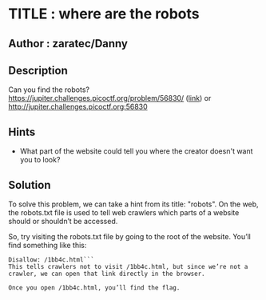 # TITLE : where are the robots
## Author : zaratec/Danny
## Description
Can you find the robots? https://jupiter.challenges.picoctf.org/problem/56830/ ([link](https://jupiter.challenges.picoctf.org/problem/56830/)) or http://jupiter.challenges.picoctf.org:56830
## Hints
- What part of the website could tell you where the creator doesn't want you to look?
## Solution
To solve this problem, we can take a hint from its title: "robots". On the web, the robots.txt file is used to tell web crawlers which parts of a website should or shouldn’t be accessed.

So, try visiting the robots.txt file by going to the root of the website. You’ll find something like this:

``` User-agent: *
Disallow: /1bb4c.html```
This tells crawlers not to visit /1bb4c.html, but since we’re not a crawler, we can open that link directly in the browser.

Once you open /1bb4c.html, you’ll find the flag.
